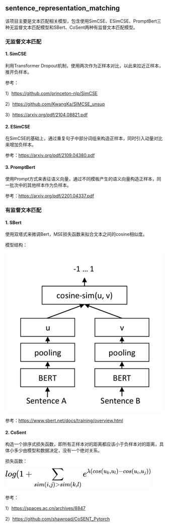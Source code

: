 ## sentence_representation_matching

该项目主要是文本匹配相关模型，包含使用SimCSE、ESimCSE、PromptBert三种无监督文本匹配模型和SBert、CoSent两种有监督文本匹配模型。

### 无监督文本匹配

#### 1. SimCSE

利用Transformer Dropout机制，使用两次作为正样本对比，以此来拉近正样本，推开负样本。

参考：

1）https://github.com/princeton-nlp/SimCSE

2）https://github.com/KwangKa/SIMCSE_unsup

3）https://arxiv.org/pdf/2104.08821.pdf

#### 2. ESimCSE

在SimCSE的基础上，通过重复句子中部分词组来构造正样本，同时引入动量对比来增加负样本。

参考：https://arxiv.org/pdf/2109.04380.pdf

#### 3. PromptBert

使用Prompt方式来表征语义向量，通过不同模板产生的语义向量构造正样本，同一批次中的其他样本作为负样本。

参考：https://arxiv.org/pdf/2201.04337.pdf

### 有监督文本匹配

#### 1. SBert

使用双塔式来微调Bert，MSE损失函数来拟合文本之间的cosine相似度。

模型结构：

![SBERT Siamese Network Architecture](pics/sbert.png)

参考：https://www.sbert.net/docs/training/overview.html

#### 2. CoSent

构造一个排序式损失函数，即所有正样本对的距离都应该小于负样本对的距离，具体小多少由模型和数据决定，没有一个绝对关系。

损失函数：

![cosent_loss](pics/cosent_loss.svg)

参考：

1）https://spaces.ac.cn/archives/8847

2）https://github.com/shawroad/CoSENT_Pytorch
